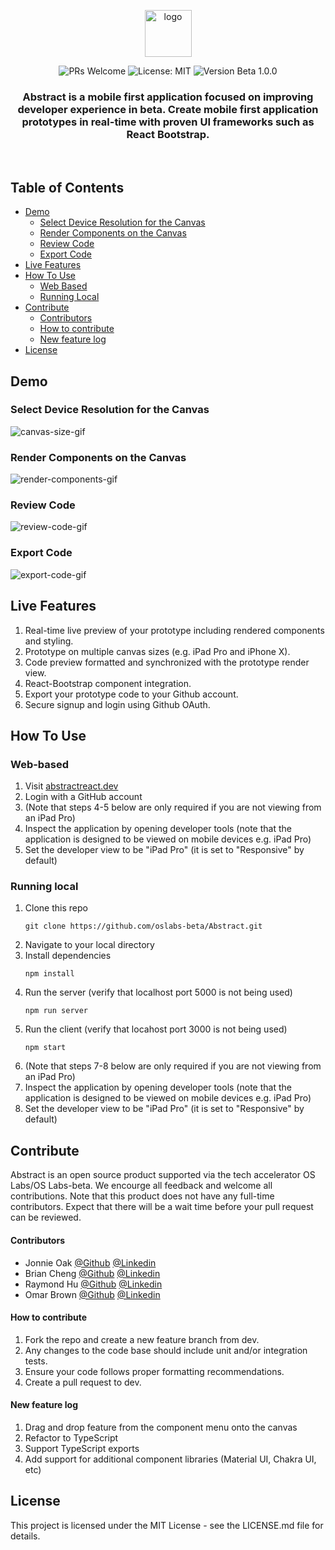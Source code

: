 <p align="center">
  <img src="https://raw.githubusercontent.com/oslabs-beta/Abstract/e433ecba1a83f2cb5e330104e144219c3ff98948/readme-assets/Asset_2.svg" alt="logo" style="height: 75px">
</p>

<p align="center">
  <img src="https://camo.githubusercontent.com/b0ad703a46e8b249ef2a969ab95b2cb361a2866ecb8fe18495a2229f5847102d/68747470733a2f2f696d672e736869656c64732e696f2f62616467652f5052732d77656c636f6d652d627269676874677265656e2e737667" alt="PRs Welcome" data-canonical-src="https://img.shields.io/badge/PRs-welcome-brightgreen.svg" style="max-width: 100%;">

  <img src="https://camo.githubusercontent.com/5fab2edf3816ef9fb3ebcaf6e613fa7b40ff7652ec69e5f6e7f695aa24bf5ce6/68747470733a2f2f696d672e736869656c64732e696f2f62616467652f4c6963656e73652d4d49542d626c75652e737667" alt="License: MIT" data-canonical-src="https://img.shields.io/badge/License-MIT-blue.svg" style="max-width: 100%;">

  <img src="https://img.shields.io/badge/Release-Beta%20--%201.0-lightgrey" alt="Version Beta 1.0.0" data-canonical-src="https://img.shields.io/badge/Release-Beta%20--%201.0-lightgrey" style="max-width: 100%;">
</p>

<h3 align="center">Abstract is a mobile first application focused on improving developer experience in beta. Create mobile first application prototypes in real-time with proven UI frameworks such as React Bootstrap.</h3>

</br>

## Table of Contents
* [Demo](#demo)
  + [Select Device Resolution for the Canvas](#select-device-resolution-for-the-canvas)
  + [Render Components on the Canvas](#render-components-on-the-canvas)
  + [Review Code](#review-code)
  + [Export Code](#export-code)
* [Live Features](#live-features)
* [How To Use](#how-to-use)
  + [Web Based](#web-based)
  + [Running Local](#running-local)
* [Contribute](#how-to-use)
  + [Contributors](#contributors)
  + [How to contribute](#how-to-contribute)
  + [New feature log](#new-feature-log)
* [License](#license)

## Demo
### Select Device Resolution for the Canvas
<img src="https://github.com/oslabs-beta/Abstract/blob/feature/github-readme/readme-assets/canvas-size.GIF?raw=true" alt="canvas-size-gif" style="max-width: 75%;">

### Render Components on the Canvas
<img src="https://github.com/oslabs-beta/Abstract/blob/feature/github-readme/readme-assets/render-components.GIF?raw=true" alt="render-components-gif" style="max-width: 75%;">

### Review Code
<img src="https://github.com/oslabs-beta/Abstract/blob/feature/github-readme/readme-assets/review-code.GIF?raw=true" alt="review-code-gif" style="max-width: 75%;">

### Export Code
<img src="https://github.com/oslabs-beta/Abstract/blob/feature/github-readme/readme-assets/export-code.GIF?raw=true" alt="export-code-gif" style="max-width: 75%;">

## Live Features
1. Real-time live preview of your prototype including rendered components and styling.
2. Prototype on multiple canvas sizes (e.g. iPad Pro and iPhone X).
3. Code preview formatted and synchronized with the prototype render view.
4. React-Bootstrap component integration.
5. Export your prototype code to your Github account.
6. Secure signup and login using Github OAuth.

## How To Use
### Web-based
1. Visit [abstractreact.dev](https://abstractreact.dev)
2. Login with a GitHub account
3. (Note that steps 4-5 below are only required if you are not viewing from an iPad Pro)
4. Inspect the application by opening developer tools (note that the application is designed to be viewed on mobile devices e.g. iPad Pro)
5. Set the developer view to be "iPad Pro" (it is set to "Responsive" by default)
### Running local
1. Clone this repo
    ```
    git clone https://github.com/oslabs-beta/Abstract.git
    ```
2. Navigate to your local directory
3. Install dependencies
    ```
    npm install
    ```
4. Run the server (verify that localhost port 5000 is not being used)
    ```
    npm run server
    ```
5. Run the client (verify that locahost port 3000 is not being used)
    ```
    npm start
    ```
6. (Note that steps 7-8 below are only required if you are not viewing from an iPad Pro)
7. Inspect the application by opening developer tools (note that the application is designed to be viewed on mobile devices e.g. iPad Pro)
8. Set the developer view to be "iPad Pro" (it is set to "Responsive" by default)

## Contribute
Abstract is an open source product supported via the tech accelerator OS Labs/OS Labs-beta. We encourge all feedback and welcome all contributions. Note that this product does not have any full-time contributors. Expect that there will be a wait time before your pull request can be reviewed.

#### Contributors
- Jonnie Oak [@Github](https://github.com/oakj) [@Linkedin](https://www.linkedin.com/in/oakj28/)
- Brian Cheng [@Github](https://github.com/chengbrian9) [@Linkedin](https://www.linkedin.com/in/brian-cheng24/)
- Raymond Hu [@Github](https://github.com/rhu0) [@Linkedin](https://www.linkedin.com/in/raymond-hu-3b18231a2/)
- Omar Brown [@Github](https://github.com/rashadhndrxx) [@Linkedin](https://www.linkedin.com/in/omar-b-76892521b/)

#### How to contribute
1. Fork the repo and create a new feature branch from dev.
2. Any changes to the code base should include unit and/or integration tests.
3. Ensure your code follows proper formatting recommendations.
4. Create a pull request to dev.

#### New feature log
1. Drag and drop feature from the component menu onto the canvas
2. Refactor to TypeScript
3. Support TypeScript exports
4. Add support for additional component libraries (Material UI, Chakra UI, etc)

## License
This project is licensed under the MIT License - see the LICENSE.md file for details.
